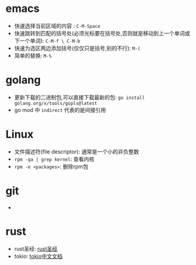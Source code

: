 # emacs

- 快速选择当前区域的内容 : `C-M-Space`
- 快速跳转到匹配的括号处(必须光标要在括号处,否则就是移动到上一个单词或下一个单词): `C-M-f \ C-M-b`
- 快速为选区两边添加括号(仅仅只是括号,别的不行): `M-(`
- 简单的替换: `M-%`

# golang

- 更新下载的二进制包,可以直接下载最新的包: `go install golang.org/x/tools/gopls@latest`
- go mod 中 `indirect` 代表的是间接引用

# Linux

- 文件描述符(file descriptor): 通常是一个小的非负整数
- `rpm -qa | grep kernel`: 查看内核
- `rpm -e <packages>`: 删除rpm包

# git

- 

# rust

- rust圣经: [rust圣经](https://course.rs/about-book.html)
- tokio: [tokio中文文档](https://tokio-zh.github.io/document)
